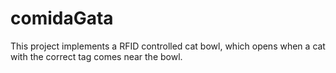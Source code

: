 # comidaGata

This project implements a RFID controlled cat bowl, which opens when a cat with the correct tag comes near the bowl.

